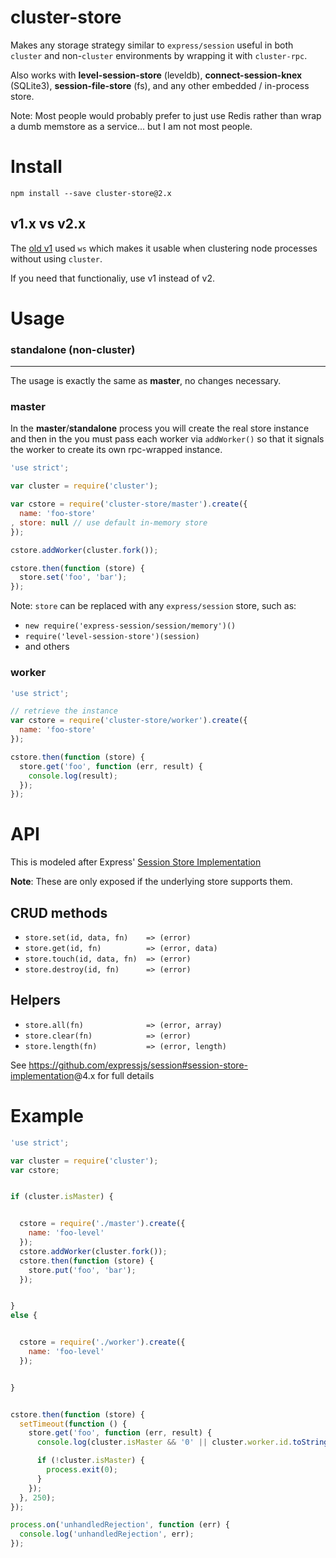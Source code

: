 cluster-store
=============

Makes any storage strategy similar to `express/session` useful in both `cluster` and non-`cluster` environments
by wrapping it with `cluster-rpc`.

Also works with **level-session-store** (leveldb), **connect-session-knex** (SQLite3), **session-file-store** (fs),
and any other embedded / in-process store.

Note: Most people would probably prefer to just use Redis rather than wrap a dumb memstore as a service...
but I am not most people.

Install
=======

```
npm install --save cluster-store@2.x
```

v1.x vs v2.x
------------

The [old v1](https://github.com/coolaj86/cluster-store/tree/v1.x)
used `ws` which makes it usable when clustering node processes without using `cluster`.

If you need that functionaliy, use v1 instead of v2.

Usage
=====

### standalone (non-cluster)
--------------

The usage is exactly the same as **master**, no changes necessary.

### master

In the **master**/**standalone** process you will create the real store instance
and then in the you must pass each worker via `addWorker()` so that it signals
the worker to create its own rpc-wrapped instance.

```javascript
'use strict';

var cluster = require('cluster');

var cstore = require('cluster-store/master').create({
  name: 'foo-store'
, store: null // use default in-memory store
});

cstore.addWorker(cluster.fork());

cstore.then(function (store) {
  store.set('foo', 'bar');
});
```

Note: `store` can be replaced with any `express/session` store, such as:
  * `new require('express-session/session/memory')()`
  * `require('level-session-store')(session)`
  * and others

### worker

```javascript
'use strict';

// retrieve the instance
var cstore = require('cluster-store/worker').create({
  name: 'foo-store'
});

cstore.then(function (store) {
  store.get('foo', function (err, result) {
    console.log(result);
  });
});
```

API
===

This is modeled after Express'
[Session Store Implementation](https://github.com/expressjs/session#session-store-implementation)

**Note**: These are only exposed if the underlying store supports them.

CRUD methods
------------

* `store.set(id, data, fn)    => (error)`
* `store.get(id, fn)          => (error, data)`
* `store.touch(id, data, fn)  => (error)`
* `store.destroy(id, fn)      => (error)`

Helpers
-------

* `store.all(fn)              => (error, array)`
* `store.clear(fn)            => (error)`
* `store.length(fn)           => (error, length)`

See <https://github.com/expressjs/session#session-store-implementation>@4.x for full details

Example
=======

```javascript
'use strict';

var cluster = require('cluster');
var cstore;


if (cluster.isMaster) {


  cstore = require('./master').create({
    name: 'foo-level'
  });
  cstore.addWorker(cluster.fork());
  cstore.then(function (store) {
    store.put('foo', 'bar');
  });


}
else {


  cstore = require('./worker').create({
    name: 'foo-level'
  });


}


cstore.then(function (store) {
  setTimeout(function () {
    store.get('foo', function (err, result) {
      console.log(cluster.isMaster && '0' || cluster.worker.id.toString(), "store.get('foo')", result);

      if (!cluster.isMaster) {
        process.exit(0);
      }
    });
  }, 250);
});

process.on('unhandledRejection', function (err) {
  console.log('unhandledRejection', err);
});
```
